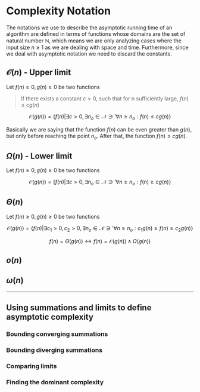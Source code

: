 # Complexity Notation
The notations we use to describe the asymptotic running time of an algorithm are defined in terms of functions 
whose domains are the set of natural number $\mathbb{N}$, which means we are only analyzing cases where the input size $n \geq 1$
as we are dealing with space and time. Furthermore, since we deal with asymptotic notation we need to discard the constants.

## $\mathcal{O}(n)$ - Upper limit
Let $f(n) \geq 0, g(n) \geq 0$ be two functions

> If there exists a constant $c > 0$, such that for n sufficiently large, $f(n) \leq cg(n)$

$$\mathcal{O}(g(n)) = \left\{ f(n)|\exists c > 0, \exists n_{o} \in \mathcal{N} \ni' \forall n \geq n_{o} : f(n) \leq cg(n) \right\}$$

Basically we are saying that the function $f(n)$ can be even greater than $g(n)$, but only before reaching the point $n_{o}$.
After that, the function $f(n) \leq cg(n)$.


## $\Omega(n)$ - Lower limit
Let $f(n) \geq 0, g(n) \geq 0$ be two functions

$$\mathcal{O}(g(n)) = \left\{ f(n)|\exists c > 0, \exists n_{o} \in \mathcal{N} \ni' \forall n \geq n_{o} : f(n) \geq cg(n) \right\}$$


## $\Theta(n)$
Let $f(n) \geq 0, g(n) \geq 0$ be two functions

$$\mathcal{O}(g(n)) = \left\{ f(n)|\exists c_{1} > 0, c_{2} > 0, \exists n_{o} \in \mathcal{N} \ni' \forall n \geq n_{o} : c_{1}g(n) \geq f(n) \geq c_{2}g(n) \right\}$$

$$f(n) = \Theta(g(n)) \leftrightarrow f(n) = \mathcal{O}(g(n)) \wedge \Omega(g(n))$$

## $o(n)$

## $\omega(n)$

---

## Using summations and limits to define asymptotic complexity

### Bounding converging summations 

### Bounding diverging summations

### Comparing limits

### Finding the dominant complexity
